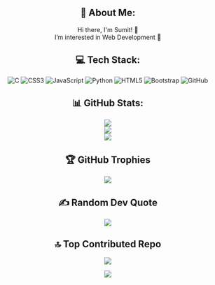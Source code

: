 <div align="center">

## 💫 About Me:
Hi there, I'm Sumit! 👋  
I’m interested in Web Development 👀  

## 💻 Tech Stack:
![C](https://img.shields.io/badge/c-%2300599C.svg?style=flat&logo=c&logoColor=white) 
![CSS3](https://img.shields.io/badge/css3-%231572B6.svg?style=flat&logo=css3&logoColor=white) 
![JavaScript](https://img.shields.io/badge/javascript-%23323330.svg?style=flat&logo=javascript&logoColor=%23F7DF1E) 
![Python](https://img.shields.io/badge/python-3670A0?style=flat&logo=python&logoColor=ffdd54) 
![HTML5](https://img.shields.io/badge/html5-%23E34F26.svg?style=flat&logo=html5&logoColor=white) 
![Bootstrap](https://img.shields.io/badge/bootstrap-%238511FA.svg?style=flat&logo=bootstrap&logoColor=white) 
![GitHub](https://img.shields.io/badge/github-%23121011.svg?style=flat&logo=github&logoColor=white)

## 📊 GitHub Stats:
![](https://github-readme-stats.vercel.app/api?username=SumitKSinghDev&theme=gruvbox&hide_border=false&include_all_commits=true&count_private=true)<br/>
![](https://github-readme-streak-stats.herokuapp.com/?user=SumitKSinghDev&theme=gruvbox&hide_border=false)<br/>
![](https://github-readme-stats.vercel.app/api/top-langs/?username=SumitKSinghDev&theme=gruvbox&hide_border=false&include_all_commits=true&count_private=true&layout=compact)

## 🏆 GitHub Trophies
![](https://github-profile-trophy.vercel.app/?username=SumitKSinghDev&theme=gruvbox&no-frame=false&no-bg=true&margin-w=4)

## ✍️ Random Dev Quote
![](https://quotes-github-readme.vercel.app/api?type=horizontal&theme=radical)

## 🔝 Top Contributed Repo
![](https://github-contributor-stats.vercel.app/api?username=SumitKSinghDev&limit=5&theme=gruvbox&combine_all_yearly_contributions=true)

[![](https://visitcount.itsvg.in/api?id=SumitKSinghDev&icon=0&color=5)](https://visitcount.itsvg.in)

</div>
